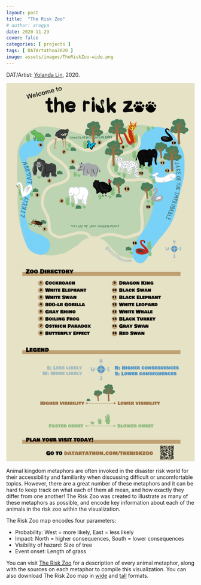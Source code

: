 ```yaml
---
layout: post
title:  "The Risk Zoo"
# author: arogya
date: 2020-11-29
cover: false
categories: [ projects ]
tags: [ DATArtathon2020 ]
image: assets/images/TheRiskZoo-wide.png
---
```

     
DAT/Artist: [Yolanda Lin](http://datartathon.com/fellows/yolanda), 2020. 

 ![](/assets/images/TheRiskZoo-tall.png)

Animal kingdom metaphors are often invoked in the disaster risk world for their accessibility and familiarity when discussing difficult or uncomfortable topics. However, there are a great number of these metaphors and it can be hard to keep track on what each of them all mean, and how exactly they differ from one another! The Risk Zoo was created to illustrate as many of these metaphors as possible, and encode key information about each of the animals in the risk zoo within the visualization. 

The Risk Zoo map encodes four parameters:

* Probability: West = more likely, East = less likely
* Impact: North = higher consequences, South = lower consequences
* Visibility of hazard: Size of tree
* Event onset: Length of grass

You can visit [The Risk Zoo](https://datartathon.com/theriskzoo) for a description of every animal metaphor, along with the sources on each metaphor to compile this visualization. You can also download The Risk Zoo map in [wide](https://datartathon.com/assets/images/TheRiskZoo-wide.png) and [tall](https://datartathon.com/assets/images/TheRiskZoo-tall.png) formats. 
